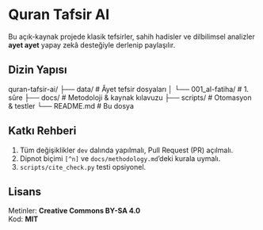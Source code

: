 # Quran Tafsir AI
Bu açık-kaynak projede klasik tefsirler, sahih hadisler ve dilbilimsel analizler **ayet ayet** yapay zekâ desteğiyle derlenip paylaşılır.
## Dizin Yapısı
quran-tafsir-ai/
├── data/                 # Âyet tefsir dosyaları
│   └── 001_al-fatiha/    # 1. sûre
├── docs/                 # Metodoloji & kaynak kılavuzu
├── scripts/              # Otomasyon & testler
└── README.md             # Bu dosya
## Katkı Rehberi
1. Tüm değişiklikler `dev` dalında yapılmalı, Pull Request (PR) açılmalı.  
2. Dipnot biçimi `[^n]` ve `docs/methodology.md`’deki kurala uymalı.  
3. `scripts/cite_check.py` testi opsiyonel.
## Lisans
Metinler: **Creative Commons BY-SA 4.0**  
Kod: **MIT**
